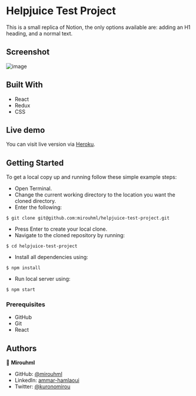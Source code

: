 # Helpjuice Test Project

This is a small replica of Notion, the only options available are: adding an H1 heading, and a normal text.

## Screenshot
![image](https://user-images.githubusercontent.com/20567503/198486030-cbeb8906-c4e3-4c94-94be-785eae0d9544.png)


## Built With

- React
- Redux
- CSS

## Live demo

You can visit live version via [Heroku](https://helpjuice-notion.herokuapp.com/).

## Getting Started

To get a local copy up and running follow these simple example steps:
- Open Terminal.
- Change the current working directory to the location you want the cloned directory.
- Enter the following:
```
$ git clone git@github.com:mirouhml/helpjuice-test-project.git
```
- Press Enter to create your local clone.
- Navigate to the cloned repository by running:
```
$ cd helpjuice-test-project
```
- Install all dependencies using:
``` 
$ npm install
```
- Run local server using:
``` 
$ npm start
```

### Prerequisites
- GitHub
- Git
- React


## Authors

👤 **Mirouhml**

- GitHub: [@mirouhml](https://github.com/mirouhml)
- LinkedIn: [ammar-hamlaoui](https://www.linkedin.com/in/ammar-hamlaoui-514909189/)
- Twitter: [@kuronomirou](https://twitter.com/kuronomirou)
